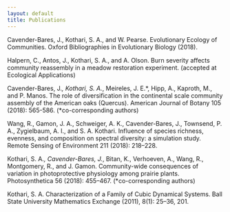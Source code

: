 ```yaml
---
layout: default
title: Publications
---
```


Cavender-Bares, J., Kothari, S. A., and W. Pearse. Evolutionary Ecology of Communities. Oxford Bibliographies in Evolutionary Biology (2018).

Halpern, C., Antos, J., Kothari, S. A., and A. Olson. Burn severity affects community reassembly in a meadow restoration experiment. (accepted at Ecological Applications)

Cavender-Bares, J.*, Kothari, S. A.*, Meireles, J. E.*, Hipp, A., Kaproth, M., and P. Manos. The role of diversification in the continental scale community assembly of the American oaks (Quercus). American Journal of Botany 105 (2018): 565-586. (*co-corresponding authors)

Wang, R., Gamon, J. A., Schweiger, A. K., Cavender-Bares, J., Townsend, P. A., Zygielbaum, A. I., and S. A. Kothari. Influence of species richness, evenness, and composition on spectral diversity: a simulation study. Remote Sensing of Environment 211 (2018): 218–228.

Kothari, S. A.*, Cavender-Bares, J.*, Bitan, K., Verhoeven, A., Wang, R., Montgomery, R., and J. Gamon. Community-wide consequences of variation in photoprotective physiology among prairie plants. Photosynthetica 56 (2018): 455–467. (*co-corresponding authors)

Kothari, S. A. Characterization of a Family of Cubic Dynamical Systems. Ball State University Mathematics Exchange (2011), 8(1): 25–36, 201.
